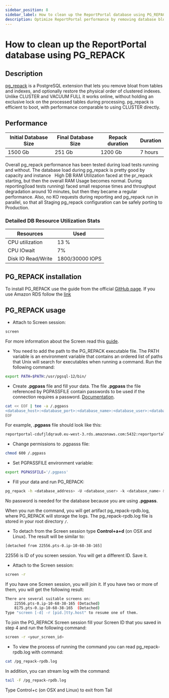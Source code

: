 ```yaml
---
sidebar_position: 8
sidebar_label: How to clean up the ReportPortal database using PG_REPACK
description: Optimize ReportPortal performance by removing database bloat using PG_REPACK - an online, efficient method that minimizes downtime and system impact.
---
```


# How to clean up the ReportPortal database using PG_REPACK

## Description

[pg_repack](https://reorg.github.io/pg_repack/) is a PostgreSQL extension that lets you remove bloat from tables and indexes, and optionally restore the physical order of clustered indexes. Unlike CLUSTER and VACUUM FULL it works online, without holding an exclusive lock on the processed tables during processing. pg_repack is efficient to boot, with performance comparable to using CLUSTER directly.

## Performance 

|Initial Database Size|Final Database Size|Repack duration|Duration|
|---------------------|-------------------|---------------|--------|
|1500 Gb              |251 Gb             |1200 Gb        |7 hours | 

Overall pg_repack performance has been tested during load tests running and without. The database load during pg_repack is pretty good by capacity and instance  
High DB RAM Utilization faced at the pr_repack starting, but then the overall RAM Usage becomes normal. During reporting(load tests running) faced small response times and throughput degradation around 10 minutes, but then they became a regular performance. Also, no KO requests during reporting and pg_repack run in parallel, so that all Staging pg_repack configuration can be safely porting to Production.

### Detailed DB Resource Utilization Stats

|Resources         |Used           |
|------------------|---------------|
|CPU utilization   |13 %           |
|CPU IOwait        |7%             |
|Disk IO Read/Write|1800/30000 IOPS|

## PG_REPACK installation

To install PG_REPACK use the guide from the official [GitHub page](https://reorg.github.io/pg_repack/). If you use Amazon RDS follow the [link](https://docs.aws.amazon.com/AmazonRDS/latest/UserGuide/Appendix.PostgreSQL.CommonDBATasks.html#Appendix.PostgreSQL.CommonDBATasks.pg_repack)

## PG_REPACK usage

* Attach to Screen session:

```bash
screen
```

For more information about the Screen read this [guide](https://linux.die.net/man/1/screen).

* You need to add the path to the PG_REPACK executable file. The PATH variable is an environment variable that contains an ordered list of paths that Unix will search for executables when running a command. Run the following command:

```bash
export PATH=$PATH:/usr/pgsql-12/bin/
```

* Create **.pgpass** file and fill your data. The file **.pgpass** the file referenced by PGPASSFILE contain passwords to be used if the connection requires a password. [Documentation](https://www.postgresql.org/docs/9.3/libpq-pgpass.html). 

```bash
cat << EOF | tee -a /.pgpass
<database_host>:<database_port>:<database_name>:<database_user>:<database_password>
EOF
```

For example, **.pgpass** file should look like this:

```bash
reportportal-cdufjldqrau0.eu-west-3.rds.amazonaws.com:5432:reportportal:rpuser:strongpassword
```

* Change permissions to .pgpasss file:

```bash
chmod 600 /.pgpass
```

* Set PGPASSFILE environment variable:

```bash
export PGPASSFILE='/.pgpass'
```

* Fill your data and run PG_REPACK:

```bash
pg_repack -h <database_address> -U <database_user> -k <database_name> &>> /pg_repack-rpdb.log
```

No password is needed for the database because you are using **.pgpass**.

When you run the command, you will get artifact pg_repack-rpdb.log, where PG_REPACK will storage the logs. The pg_repack-rpdb.log file is stored in your root directory `/`.

*	To detach from the Screen session type **Control+a+d** (on OSX and Linux). The result will be similar to:

```bash
[detached from 22556.pts-0.ip-10-68-38-165]
```

22556 is ID of you screen session. You will get a different ID. Save it.

*	Attach to the Screen session:

```bash 
screen -r
```

If you have one Screen session, you will join it. If you have two or more of them, you will get the following result:

```bash
There are several suitable screens on:
	22556.pts-0.ip-10-68-38-165	(Detached)
	8175.pts-0.ip-10-68-38-165	(Detached)
Type "screen [-d] -r [pid.]tty.host" to resume one of them.
```

To join the PG_REPACK Screen session fill your Screen ID that you saved in step 4 and run the following command:

```bash
screen -r <your_screen_id>
```

*	To view the process of running the command you can read pg_repack-rpdb.log with command:

```bash
cat /pg_repack-rpdb.log
```

In addition, you can stream log with the command:

```bash
tail -F /pg_repack-rpdb.log
```

Type Control+c (on OSX and Linux) to exit from Tail
